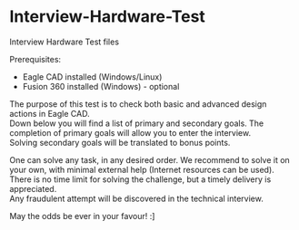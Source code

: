 # Interview-Hardware-Test
Interview Hardware Test files

Prerequisites:
- Eagle CAD installed (Windows/Linux)
- Fusion 360 installed (Windows) - optional

The purpose of this test is to check both basic and advanced design actions in Eagle CAD.  
Down below you will find a list of primary and secondary goals. The completion of primary goals will allow you to enter the interview.   
Solving secondary goals will be translated to bonus points.  

One can solve any task, in any desired order. We recommend to solve it on your own, with minimal external help (Internet resources can be used).
There is no time limit for solving the challenge, but a timely delivery is appreciated.  
Any fraudulent attempt will be discovered in the technical interview.  

May the odds be ever in your favour! :]
